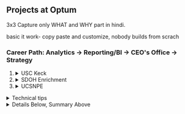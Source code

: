 ## Projects at Optum
3x3
Capture only WHAT and WHY part in hindi.

basic it work- copy paste and customize, nobody builds from scrach
### Career Path: Analytics -> Reporting/BI -> CEO's Office -> Strategy

1. <details>
    <summary>USC Keck</summary>

    1.	<details>
        <summary>Data Refresh</summary>
        
        1.  <details>
            <summary>Pull data from OADW</summary>
            </details>

        2.  <details>
            <summary>Generate derived tables</summary>
            </details>    

        </details>

    2.	<details>
        <summary>Report Types</summary>
        
        1.  <details>
            <summary>Tableau</summary>

            1.  <details>
                <summary>Master DB</summary>
                Total Spend, Total Member Months, Risk
                </details> 


            </details>

        2.  <details>
            <summary>Excel</summary>

            1.  <details>
                <summary>Financial Model</summary>
                Total Spend, Total Member Months, Risk
                </details> 

            </details>

        3.  <details>
            <summary>PPT</summary>
            </details> 

            

        </details>
    - b
        - f
        - g
    - c
    - d
    - thisss   
    - a
    - b 
    </details>
2.  <details>
    <summary>SDOH Enrichment</summary>
    Basically, enrich the members' details by adding SDoH scores, it helps in their member outreach programs etc.

    - basic process
        - Get rosters from clients
        - process the file
        - send the file back to clients
    </details>


3.  <details>
    <summary>UCSNPE</summary>
    
    + reporting program k liye dashboards banana
    + power bi reports, ssrs reports
    + kuch logic ya views pehle se bane hote the
    + baki hame banane hote the
    + tableau ki doc se flat vs row heavy design dekho
    
    </details>


<details>
<summary>Technical tips</summary>

-   Snowflake and Python : Check Data Engineering Simplified YT channel, puri playlist hai ek
-   Excel
-   Tableau
-   PowerBI
-   SSRS
-   SQL
-   <details> <summary> Jupyter </summary>
    -    har file ka alag processor
    -    cell based, har file me cell execute karte hain, cell me code hai
    
    </details>
    

</details>





<details>
<summary>
Details Below, Summary Above
</summary>
</details>
